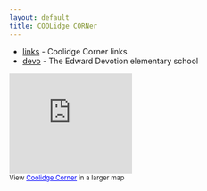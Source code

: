 ```yaml
---
layout: default
title: COOLidge CORNer
---
```

* [links](links) - Coolidge Corner links 
* [devo](devo) - The Edward Devotion elementary school 

<iframe scrolling="no" width="220" frameborder="0" marginheight="0" src="http://maps.google.com/maps/ms?ie=UTF8&amp;msa=0&amp;msid=107439190247259985880.0004674c08c3dc981a2ad&amp;ll=42.34203,-71.120874&amp;spn=0.00724,0.011672&amp;output=embed" height="180" marginwidth="0"></iframe>
<br/><small>View <a style="color:#0000FF;text-align:left" href="http://maps.google.com/maps/ms?ie=UTF8&amp;msa=0&amp;msid=107439190247259985880.0004674c08c3dc981a2ad&amp;ll=42.34203,-71.120874&amp;spn=0.00724,0.011672&amp;source=embed">Coolidge Corner</a> in a larger map</small>

<p>

<script charset="utf-8" src="http://widgets.twimg.com/j/2/widget.js" type="text/javascript"></script>
<script type="text/javascript">
new TWTR.Widget({
  version: 2,
  type: 'profile',
  rpp: 30,
  interval: 30000,
  width: 250,
  height: 300,
  theme: {
    shell: {
      background: '#544e46',
      color: '#ffffff'
    },
    tweets: {
      //background: '#000000',
      //color: '#ffffff',
      //links: '#4aed05'
      background: '#ccbd9f',
      color: 'black',
      links: 'blue'
    }
  },
  features: {
    scrollbar: false,
    loop: false,
    live: false,
    behavior: 'all'
  }
}).render().setUser('coolcorn').start();
</script>
